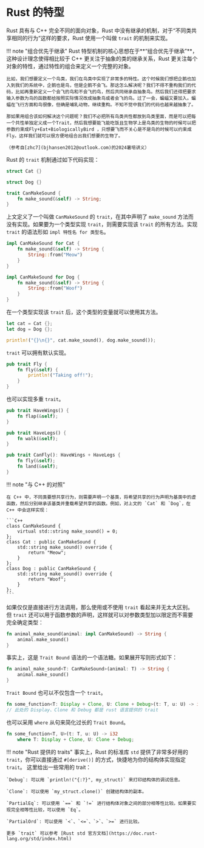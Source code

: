 # Rust 的特型

Rust 具有与 C++ 完全不同的面向对象，Rust 中没有继承的机制，对于“不同类共享相同的行为”这样的要求，Rust 使用一个叫做 `trait` 的机制来实现。

!!! note "组合优先于继承"
    Rust 特型机制的核心思想在于**“组合优先于继承”**，这种设计理念使得相比较于 C++ 更关注于抽象的类的继承关系，Rust 更关注每个对象的特性，通过特性的组合来定义一个完整的对象。
    
    比如，我们想要定义一个鸟类，我们在鸟类中实现了非常多的特性。这个时候我们想把企鹅也加入到我们的系统中，企鹅也是鸟，但是企鹅不会飞。那这怎么解决呢？我们不得不重构我们的代码，比如再重新定义一个会飞的鸟和不会飞的鸟，然后共同继承自抽象鸟。然后我们还得把要求输入参数为鸟的函数都给按照实际情况改成抽象鸟或者会飞的鸟。过了一会，蝙蝠又要加入。蝙蝠在飞行方面和鸟很像，但确是哺乳动物，继续重构。不知不觉中我们的代码也越来越抽象了。
    
    那如果用组合该如何解决这个问题呢？我们不必把所有鸟类共性都放到鸟类里面，而是可以把每一个共性单独定义成一个Trait，然后我想要能飞能吃饭且生物学上是鸟类的生物的时候可以把参数约束成Fly+Eat+BiologicallyBird ，只想要飞而不关心是不是鸟的时候可以约束成Fly。这样我们就可以很方便地组合出我们想要的生物了。
    
    （参考自[zhc7](bjhansen2012@outlook.com)的2024暑培讲义）

Rust 的 `trait` 机制通过如下代码实现：

```rust
struct Cat {}

struct Dog {}

trait CanMakeSound {
    fn make_sound(&self) -> String;
}
```

上文定义了一个叫做 `CanMakeSound` 的 `trait`，在其中声明了 `make_sound` 方法而没有实现。如果要为一个类型实现 `trait`，则需要实现该 `trait` 的所有方法。实现 `trait` 的语法形如 `impl 特性名 for 类型名`。

```rust
impl CanMakeSound for Cat {
    fn make_sound(&self) -> String {
        String::from("Meow")
    }
}

impl CanMakeSound for Dog {
    fn make_sound(&self) -> String {
        String::from("Woof")
    }
}
```

在一个类型实现该 `trait` 后，这个类型的变量就可以使用其方法。

```rust
let cat = Cat {};
let dog = Dog {};

println!("{}\n{}", cat.make_sound(), dog.make_sound());
```
`trait` 可以拥有默认实现。

```rust
pub trait Fly {
    fn fly(&self) {
        println!("Taking off!");
    }
}
```

也可以实现多重 `trait`。

```rust
pub trait HaveWings() {
    fn flap(&self);
}

pub trait HaveLegs() {
    fn walk(&self);
}

pub trait CanFly(): HaveWings + HaveLegs {
    fn fly(&self);
    fn land(&self);
}
```

!!! note "与 C++ 的对照"

    在 C++ 中，不同类要想共享行为，则需要声明一个基类，将希望共享的行为声明为基类中的虚函数，然后分别继承该基类并重载希望共享的函数。例如，对上文的 `Cat` 和 `Dog`，在 C++ 中会这样实现：

    ```C++
    class CanMakeSound {
        virtual std::string make_sound() = 0;
    };
    class Cat : public CanMakeSound {
        std::string make_sound() override {
            return "Meow";
        }
    };
    class Dog : public CanMakeSound {
        std::string make_sound() override {
            return "Woof";
        }
    };
    ```

如果仅仅是直接进行方法调用，那么使用或不使用 `trait` 看起来并无太大区别。但 `trait` 还可以用于函数参数的声明，这样就可以对参数类型加以限定而不需要完全确定类型：

```rust
fn animal_make_sound(animal: impl CanMakeSound) -> String {
    animal.make_sound()
}
```

事实上，这是 `Trait Bound` 语法的一个语法糖。如果展开写则形式如下：

```rust
fn animal_make_sound<T: CanMakeSound>(animal: T) -> String {
    animal.make_sound()
}
```

`Trait Bound` 也可以不仅包含一个 `trait`。

```rust
fn some_function<T: Display + Clone, U: Clone + Debug>(t: T, u: U) -> i32;
// 此处的 Display、Clone 和 Debug 都是 rust 语言提供的 trait
```

也可以采用 `where` 从句来简化过长的 `Trait Bound`。

```rust
fn some_function<T, U>(t: T, u: U) -> i32
    where T: Display + Clone, U: Clone + Debug;
```

!!! note "Rust 提供的 traits"
    事实上，Rust 的标准库 `std` 提供了非常多好用的 `trait`，你可以直接通过 `#[derive()]` 的方式，快捷地为你的结构体实现指定 `trait`。
    这里给出一些常用的 trait：
    
    `Debug`: 可以用 `println!("{:?}", my_struct)` 来打印结构体的调试信息。

    `Clone`: 可以使用 `my_struct.clone()` 创建结构体的副本。

    `PartialEq`: 可以使用 `==` 和 `!=` 进行结构体对象之间的部分相等性比较。如果要实现完全相等性比较，可以使用 `Eq`。

    `PartialOrd`: 可以使用 `<`、`<=`、`>`、`>=` 进行比较。

    更多 `trait` 可以参考 [Rust std 官方文档](https://doc.rust-lang.org/std/index.html)